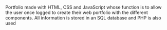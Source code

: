 Portfolio made with HTML, CSS and JavaScript whose function is to allow the user once logged to create their web portfolio with the different components.
All information is stored in an SQL database and PHP is also used
